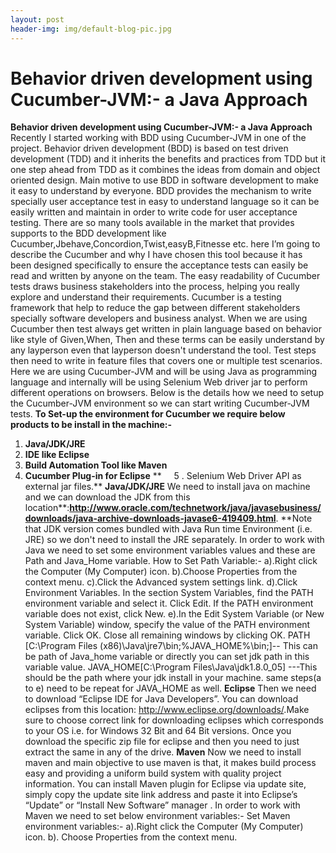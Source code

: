 ```yaml
---
layout: post
header-img: img/default-blog-pic.jpg
---
```


# Behavior driven development using Cucumber-JVM:- a Java Approach

**Behavior driven development using Cucumber-JVM:- a Java Approach** Recently I started working with BDD using Cucumber-JVM in one of the project. Behavior driven development (BDD) is based on test driven development (TDD) and it inherits the benefits and practices from TDD but it one step ahead from TDD as it combines the ideas from domain and object oriented design. Main motive to use BDD in software development to make it easy to understand by everyone. BDD provides the mechanism to write specially user acceptance test in easy to understand language so it can be easily written and maintain in order to write code for user acceptance testing. There are so many tools available in the market that provides supports to the BDD development like Cucumber,Jbehave,Concordion,Twist,easyB,Fitnesse etc. here I’m going to describe the Cucumber and why I have chosen this tool because it has been designed specifically to ensure the acceptance tests can easily be read and written by anyone on the team. The easy readability of Cucumber tests draws business stakeholders into the process, helping you really explore and understand their requirements. Cucumber is a testing framework that help to reduce the gap between different stakeholders specially software developers and business analyst. When we are using Cucumber then test always get written in plain language based on behavior like style of Given,When, Then and these terms can be easily understand by any layperson even that layperson doesn't understand the tool. Test steps then need to write in feature files that covers one or multiple test scenarios. Here we are using Cucumber-JVM and will be using Java as programming language and internally will be using Selenium Web driver jar to perform different operations on browsers. Below is the details how we need to setup the Cucumber-JVM environment so we can start writing Cucumber-JVM tests. **To Set-up the environment for Cucumber we require below products to be install in the machine:-**

  1. **Java/JDK/JRE**
  2. **IDE like Eclipse**
  3. **Build Automation Tool like Maven**
  4. **Cucumber Plug-in for Eclipse**
**     5 . Selenium Web Driver API as external jar files.** **Java/JDK/JRE** We need to install java on machine and we can download the JDK from this location**:**<http://www.oracle.com/technetwork/java/javasebusiness/downloads/java-archive-downloads-javase6-419409.html>**. **Note that JDK version comes bundled with Java Run time Environment (i.e. JRE) so we don't need to install the JRE separately. In order to work with Java we need to set some environment variables values and these are Path and Java_Home variable. How to Set Path Variable:- a).Right click the Computer (My Computer) icon. b).Choose Properties from the context menu. c).Click the Advanced system settings link. d).Click Environment Variables. In the section System Variables, find the PATH environment variable and select it. Click Edit. If the PATH environment variable does not exist, click New. e).In the Edit System Variable (or New System Variable) window, specify the value of the PATH environment variable. Click OK. Close all remaining windows by clicking OK. PATH [C:\Program Files (x86)\Java\jre7\bin;%JAVA_HOME%\bin;]-- This can be path of Java_home variable or directly you can set jdk path in this variable value. JAVA_HOME[C:\Program Files\Java\jdk1.8.0_05] ---This should be the path where your jdk install in your machine. same steps(a to e) need to be repeat for JAVA_HOME as well. **Eclipse** Then we need to download “Eclipse IDE for Java Developers”. You can download eclipses from this location: <http://www.eclipse.org/downloads/>.Make sure to choose correct link for downloading eclipses which corresponds to your OS i.e. for Windows 32 Bit and 64 Bit versions. Once you download the specific zip file for eclipse and then you need to just extract the same in any of the drive. **Maven** Now we need to install maven and main objective to use maven is that, it makes build process easy and providing a uniform build system with quality project information. You can install Maven plugin for Eclipse via update site, simply copy the update site link address and paste it into Eclipse’s “Update” or “Install New Software” manager . In order to work with Maven we need to set below environment variables:- Set Maven environment variables:- a).Right click the Computer (My Computer) icon. b). Choose Properties from the context menu.